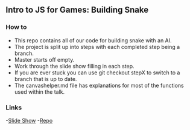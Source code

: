 ## Intro to JS for Games: Building Snake

### How to
- This repo contains all of our code for building snake with an AI.
- The project is split up into steps with each completed step being a branch.
- Master starts off empty.
- Work through the slide show filling in each step.
- If you are ever stuck you can use git checkout stepX to switch to a branch that is up to date.
- The canvashelper.md file has explanations for most of the functions used within the talk.

### Links
-[Slide Show](https://github.com/username/repo/blob/branch/docs/more_words.md)
-[Repo](https://github.com/zbunde/Snake)
